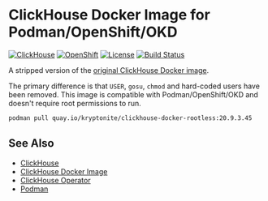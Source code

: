 # ClickHouse Docker Image for Podman/OpenShift/OKD

[![ClickHouse][ClickHouse-badge]][clickhouse-url]
[![OpenShift][OpenShift-badge]][openshift-url]
[![License][license-badge]][license-url]
[![Build Status][build-badge]][build-url]

A stripped version of the [original ClickHouse Docker image][clickhouse-docker].

The primary difference is that `USER`, `gosu`, `chmod` and hard-coded users
have been removed. This image is compatible with Podman/OpenShift/OKD and
doesn't require root permissions to run.

```bash
podman pull quay.io/kryptonite/clickhouse-docker-rootless:20.9.3.45
```

## See Also

- [ClickHouse][clickhouse]
- [ClickHouse Docker Image][clickhouse-docker]
- [ClickHouse Operator][clickhouse-operator]
- [Podman][podman]

[build-badge]: https://quay.io/repository/kryptonite/clickhouse-docker-rootless/status
[build-url]: https://quay.io/repository/kryptonite/clickhouse-docker-rootless
[license-badge]: https://img.shields.io/badge/License-Apache--2.0-blue.svg?style=flat
[license-url]: LICENSE
[clickhouse-badge]: https://img.shields.io/badge/ClickHouse-DBMS-yellow.svg?style=flat
[clickhouse-url]: https://github.com/ClickHouse/ClickHouse
[openshift-badge]: https://img.shields.io/badge/OpenShift-4.x-orange.svg?style=flat
[openshift-url]: https://docs.openshift.com/container-platform/4.5/openshift_images/create-images.html#images-create-guide-general_create-images

[clickhouse]: https://github.com/ClickHouse/ClickHouse
[clickhouse-docker]: https://github.com/ClickHouse/ClickHouse/tree/master/docker/server
[clickhouse-operator]: https://github.com/Altinity/clickhouse-operator
[podman]: https://podman.io/
